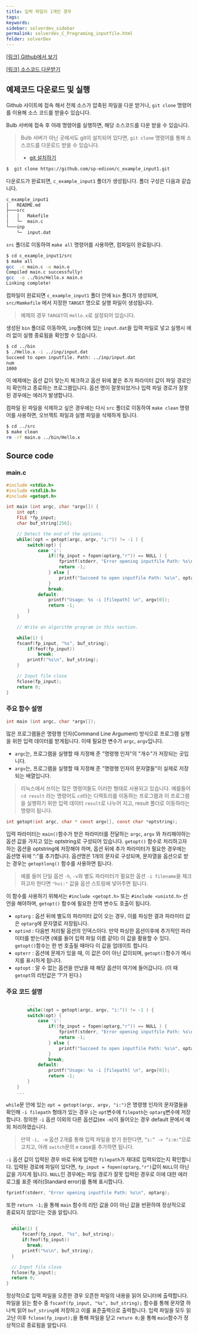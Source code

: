 ```yaml
---
title: 입력 파일이 1개인 경우
tags: 
keywords:
sidebar: solverdev_sidebar
permalink: solverdev_C_Programing_inputfile.html
folder: solverDev
---
```


[[링크] Github에서 보기](https://github.com/sp-edison/c_example_input1)

[[링크] 소스코드 다운받기](https://github.com/sp-edison/c_example_input1/archive/master.zip)

## 예제코드 다운로드 및 실행

Github 사이트에 접속 해서 전체 소스가 압축된 파일을 다운 받거나, ```git clone``` 명령어를 이용해 소스 코드를 받을수 있습니다.

Bulb 서버에 접속 후 아래 명령어를 실행하면, 해당 소스코드를 다운 받을 수 있습니다.
> Bulb 서버가 아닌 곳에서도 git이 설치되어 있다면, ```git clone``` 명령어를 통해 소스코드를 다운로드 받을 수 있습니다.
> - [git 설치하기](https://git-scm.com/book/ko/v2/%EC%8B%9C%EC%9E%91%ED%95%98%EA%B8%B0-Git-%EC%84%A4%EC%B9%98)

```bash
$  git clone https://github.com/sp-edison/c_example_input1.git
```
다운로드가 완료되면, ```c_example_input1``` 폴더가 생성됩니다. 폴더 구성은 다음과 같습니다.
```bash
c_example_input1
│   README.md
├───src
│   │   Makefile
│   └─  main.c
└───inp
    └─  input.dat
```

 ```src``` 폴더로 이동하여 ```make all``` 명령어를 사용하면, 컴파일이 완료됩니다.

```bash
$ cd c_example_input1/src
$ make all
gcc  -c main.c -o main.o
Compiled main.c successfully!
gcc  -o ../bin/Hello.x main.o
Linking complete!
```

컴파일이 완료되면 ```c_example_input1``` 폴더 안에 ```bin``` 폴더가 생성되며, ```src/Mamkefile``` 에서 지정한 ```TARGET``` 명으로 실행 파일이 생성됩니다.
> 예제의 경우 ```TARGET```이 ```Hello.x```로 설정되어 있습니다.

생성된 ```bin``` 폴더로 이동하여, ```inp```폴더에 있는 ```input.dat```을 입력 파일로 넣고 실행시 에러 없이 실행 종료됨을 확인할 수 있습니다.

```bash
$ cd ../bin
$ ./Hello.x -i ../inp/input.dat
Succeed to open inputfile. Path: ../inp/input.dat
num
1000
```

이 예제에는 옵션 값이 맞는지 체크하고 옵션 뒤에 붙은 추가 파라미터 값이 파일 경로인지 확인하고 종료하는 프로그램입니다. 옵션 명이 잘못되었거나 입력 파일 경로가 잘못된 경우에는 에러가 발생합니다.

컴파일 된 파일을 삭제하고 싶은 경우에는 다시 ```src``` 폴더로 이동하여 ```make clean``` 명령어를 사용하면, 오브젝트 파일과 실행 파일을 삭제하게 됩니다.
```bash
$ cd ../src
$ make clean
rm -rf main.o ../bin/Hello.x
```

## Source code

### main.c

```c
#include <stdio.h>
#include <stdlib.h>
#include <getopt.h>

int main (int argc, char *argv[]) {
	int opt;
	FILE *fp_input;
	char buf_string[256];

	// Detect the end of the options.
	while((opt = getopt(argc, argv, "i:")) != -1 ) {
		switch(opt) {
			case 'i':
				if((fp_input = fopen(optarg,"r")) == NULL ) {
					fprintf(stderr, "Error opening inputfile Path: %s\n", optarg);
					return -1;
				} else {
					printf("Succeed to open inputfile Path: %s\n", optarg);
				}
				break;
			default:
				printf("Usage: %s -i [filepath] \n", argv[0]);
				return -1;
		}
	}

	// Write an algorithm program in this section.

	while(1) {
	fscanf(fp_input, "%s", buf_string);
		if(feof(fp_input))
			break;
		printf("%s\n", buf_string);
	}

	// Input file close
	fclose(fp_input);
	return 0;
}

```

### 주요 함수 설명
```c
int main (int argc, char *argv[]);
```
많은 프로그램들은 명령행 인자(Command Line Argument) 방식으로 프로그램 실행을 위한 입력 데이터를 받게됩니다. 이때 필요한 변수가 ```argc```, ```argv```입니다.

- ```argc```는, 프로그램을 실행할 때 지정해 준 "명령행 인자"의 "개수"가 저장되는 곳입니다.
- ```argv```는, 프로그램을 실행할 때 지정해 준 "명령행 인자의 문자열들"이 실제로 저장되는 배열입니다.

> 리눅스에서 쓰이는 많은 명령어들도 이러한 형태로 사용되고 있습니다.
> 예를들어 ```cd result``` 라는 명령어도 ```cd```라는 디렉토리를 이동하는 프로그램과 이 프로그램을 실행하기 위한 입력 데이터 ```result```로 나누어 지고, result 폴더로 이동하라는 명령이 됩니다.

```c
int getopt(int argc, char * const argv[], const char *optstring);
```
입력 파라미터는 ```main()```함수가 받은 파라미터를 전달하는 ```argc```, ```argv``` 와 처리해야하는 옵션 값을 가지고 있는 optstring로 구성되어 있습니다. ```getopt()``` 함수로 처리하고자 하는 옵션을 optstring에 저장해야 하며, 옵션 뒤에 추가 파라미터가 필요한 경우에는 옵션명 뒤에 “:”를 추가합니다. 옵션명은 1개의 문자로 구성되며, 문자열을 옵션으로 받는 경우는 ```getoptlong()``` 함수를 사용하면 됩니다.

> 예를 들어 단일 옵션 ```-h```, ```-v```와 별도 파라미터가 필요한 옵션 ```-i filename```을 체크하고자 한다면 ```"hvi:"``` 값을 옵션 스트링에 넣어주면 됩니다.

이 함수를 사용하기 위해서는 ```#include <getopt.h>``` 또는 ```#include <unistd.h>``` 선언을 해야하며, ```getopt()``` 함수에 필요한 전역 변수도 호출이 됩니다.

- ```optarg``` : 옵션 뒤에 별도의 파라미터 값이 오는 경우, 이를 파싱한 결과 파라미터 값은 ```optarg```에 문자열로 저장됩니다.
- ```optind``` : 다음번 처리될 옵션의 인덱스이다. 만약 파싱한 옵션이후에 추가적인 파라미터를 받는다면 (예를 들어 입력 파일 이름 같이) 이 값을 활용할 수 있다. ```getopt()```함수는 한 번 호출될 때마다 이 값을 업데이트 합니다.
- ```opterr``` : 옵션에 문제가 있을 때, 이 값은 0이 아닌 값이되며, ```getopt()```함수가 메시지를 표시하게 됩니다.
- ```optopt``` : 알 수 없는 옵션을 만났을 때 해당 옵션이 여기에 들어갑니다. (이 때 ```getopt```의 리턴값은 ‘?’가 된다.)

### 주요 코드 설명
```c
    	...
    	while((opt = getopt(argc, argv, "i:")) != -1 ) {
  		switch(opt) {
  			case 'i':
  				if((fp_input = fopen(optarg,"r")) == NULL ) {
  					fprintf(stderr, "Error opening inputfile Path: %s\n", optarg);
  					return -1;
  				} else {
  					printf("Succeed to open inputfile Path: %s\n", optarg);
  				}
  				break;
  			default:
  				printf("Usage: %s -i [filepath] \n", argv[0]);
  				return -1;
  		}
  	}
  	...
```
```while```문 안에 있는  ```opt = getopt(argc, argv, "i:")```은 명령행 인자의 문자열들을 확인해 ```-i filepath``` 형태가 있는 경우 ```i```는 ```opt```변수에 ```filepath```는 ```optarg```변수에 저장합니다. 정의한 ```-i``` 옵션 이외의 다른 옵션값(ex ```-m```)이 들어오는 경우 default 문에서 예외 처리하였습니다.

> 만약 ```-i, -m``` 옵션 2개를 통해 입력 파일을 받기 원한다면, ```“i:” -> “i:m:”```으로 고치고, 아래 ```switch```문의 ```m``` case를 추가하면 됩니다.

```-i``` 옵션 값이 입력된 경우 바로 뒤에 입력한 ```filepath```가 재대로 입력되었는지 확인합니다. 입력된 경로에 파일이 있다면, ```fp_input = fopen(optarg,"r")```값이 ```NULL```이 아닌 값을 가지게 됩니다. ```NULL```인 경우에는 파일 경로가 잘못 입력된 경우로 이에 대한 에러 로그를 표준 에러(Standard error)를 통해 표시합니다.
```c
fprintf(stderr, "Error opening inputfile Path: %s\n", optarg);
```

또한 ```return -1;```을 통해 ```main``` 함수의 리턴 값을 0이 아닌 값을 반환하여 정상적으로 종료되지 않았다는 것을 알립니다.


```c
  ...
  while(1) {
      fscanf(fp_input, "%s", buf_string);
      if(feof(fp_input))
        break;
      printf("%s\n", buf_string);
  }

  // Input file close
  fclose(fp_input);
  return 0;
}
```
정상적으로 입력 파일을 오픈한 경우 오픈한 파일의 내용을 읽어 모니터에 출력합니다. 파일을 읽는 함수 중 ```fscanf(fp_input, "%s", buf_string);``` 함수를 통해 문자열 하나씩 읽어 ```buf_string```에 저장하고 이를 표준출력으로 출력합니다.
입력 파일을 모두 읽고난 이후 ```fclose(fp_input);```을 통해 파일을 닫고 ```return 0;```을 통해 ```main```함수가 정상적으로 종료됨을 알립니다.
